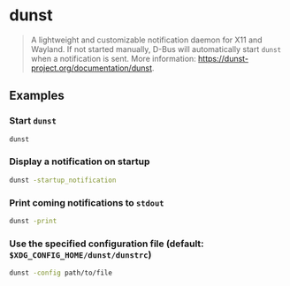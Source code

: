 # dunst

> A lightweight and customizable notification daemon for X11 and Wayland. If not started manually, D-Bus will automatically start `dunst` when a notification is sent. More information: <https://dunst-project.org/documentation/dunst>.

## Examples

### Start `dunst`

```bash
dunst
```

### Display a notification on startup

```bash
dunst -startup_notification
```

### Print coming notifications to `stdout`

```bash
dunst -print
```

### Use the specified configuration file (default: `$XDG_CONFIG_HOME/dunst/dunstrc`)

```bash
dunst -config path/to/file
```
